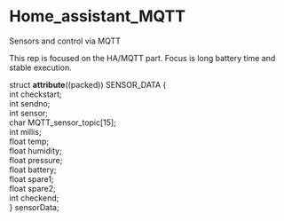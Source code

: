 # Home_assistant_MQTT
Sensors and control via MQTT

This rep is focused on the HA/MQTT part. 
Focus is long battery time and stable execution. 

struct __attribute__((packed)) SENSOR_DATA {\
        int     checkstart;\
        int     sendno;\
	int	sensor;\
	char	MQTT_sensor_topic[15];\
	int	millis;\
	float	temp;\
	float	humidity;\
	float	pressure;\
	float	battery;\
	float	spare1;\
	float	spare2;\
	int	checkend;\
} sensorData;		
